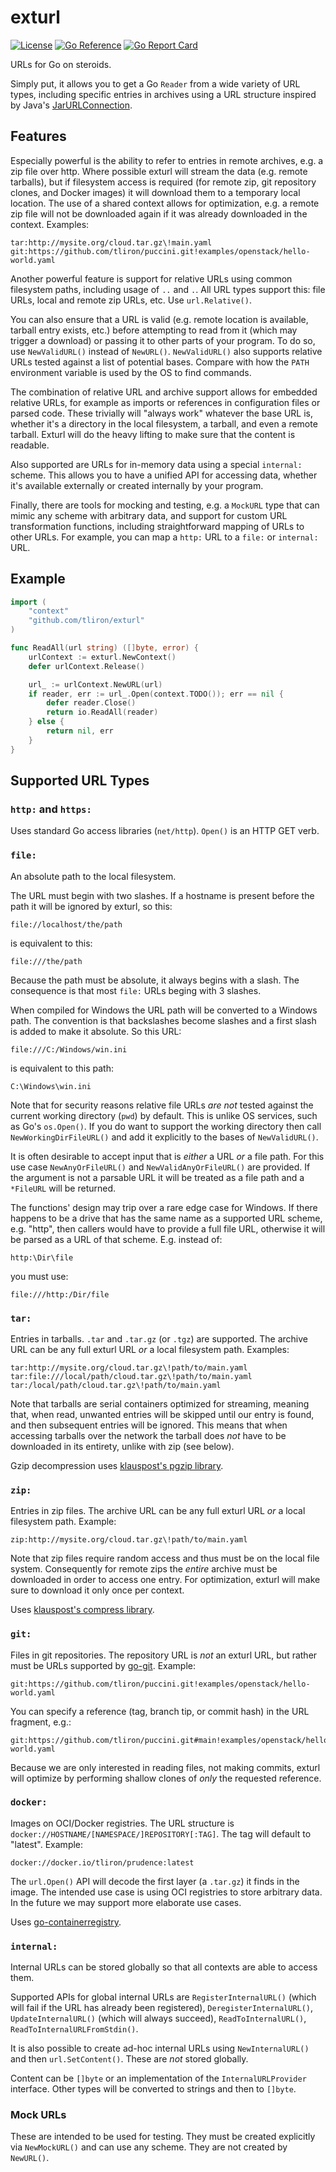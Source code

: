 exturl
======

[![License](https://img.shields.io/badge/License-Apache%202.0-blue.svg)](https://opensource.org/licenses/Apache-2.0)
[![Go Reference](https://pkg.go.dev/badge/github.com/tliron/exturl.svg)](https://pkg.go.dev/github.com/tliron/exturl)
[![Go Report Card](https://goreportcard.com/badge/github.com/tliron/exturl)](https://goreportcard.com/report/github.com/tliron/exturl)

URLs for Go on steroids.

Simply put, it allows you to get a Go `Reader` from a wide variety of URL types, including
specific entries in archives using a URL structure inspired by Java's
[JarURLConnection](https://docs.oracle.com/javase/8/docs/api/java/net/JarURLConnection.html).

Features
--------

Especially powerful is the ability to refer to entries in remote archives, e.g. a zip file
over http. Where possible exturl will stream the data (e.g. remote tarballs), but if filesystem
access is required (for remote zip, git repository clones, and Docker images) it will download
them to a temporary local location. The use of a shared context allows for optimization, e.g. a
remote zip file will not be downloaded again if it was already downloaded in the context.
Examples:

    tar:http://mysite.org/cloud.tar.gz\!main.yaml
    git:https://github.com/tliron/puccini.git!examples/openstack/hello-world.yaml

Another powerful feature is support for relative URLs using common filesystem paths, including
usage of `..` and `.`. All URL types support this: file URLs, local and remote zip URLs, etc.
Use `url.Relative()`.

You can also ensure that a URL is valid (e.g. remote location is available, tarball entry
exists, etc.) before attempting to read from it (which may trigger a download) or passing it
to other parts of your program. To do so, use `NewValidURL()` instead of `NewURL()`.
`NewValidURL()` also supports relative URLs tested against a list of potential bases.
Compare with how the `PATH` environment variable is used by the OS to find commands.

The combination of relative URL and archive support allows for embedded relative URLs,
for example as imports or references in configuration files or parsed code. These trivially
will "always work" whatever the base URL is, whether it's a directory in the local filesystem,
a tarball, and even a remote tarball. Exturl will do the heavy lifting to make sure that
the content is readable.

Also supported are URLs for in-memory data using a special `internal:` scheme. This allows you
to have a unified API for accessing data, whether it's available externally or created
internally by your program.

Finally, there are tools for mocking and testing, e.g. a `MockURL` type that can mimic any
scheme with arbitrary data, and support for custom URL transformation functions, including
straightforward mapping of URLs to other URLs. For example, you can map a `http:` URL
to a `file:` or `internal:` URL.

Example
-------

```go
import (
    "context"
    "github.com/tliron/exturl"
)

func ReadAll(url string) ([]byte, error) {
    urlContext := exturl.NewContext()
    defer urlContext.Release()

    url_ := urlContext.NewURL(url)
    if reader, err := url_.Open(context.TODO()); err == nil {
        defer reader.Close()
        return io.ReadAll(reader)
    } else {
        return nil, err
    }
}
```

Supported URL Types
-------------------

### `http:` and `https:`

Uses standard Go access libraries (`net/http`). `Open()` is an HTTP GET verb.

### `file:`

An absolute path to the local filesystem.

The URL must begin with two slashes. If a hostname is present before the path it will
be ignored by exturl, so this:

    file://localhost/the/path

is equivalent to this:

    file:///the/path

Because the path must be absolute, it always begins with a slash. The consequence is that
most `file:` URLs beging with 3 slashes.

When compiled for Windows the URL path will be converted to a Windows path. The convention
is that backslashes become slashes and a first slash is added to make it absolute. So this
URL:

    file:///C:/Windows/win.ini

is equivalent to this path:

    C:\Windows\win.ini

Note that for security reasons relative file URLs *are not* tested against the current
working directory (`pwd`) by default. This is unlike OS services, such as Go's `os.Open()`.
If you do want to support the working directory then call `NewWorkingDirFileURL()` and add
it explicitly to the bases of `NewValidURL()`.

It is often desirable to accept input that is *either* a URL *or* a file path. For this
use case `NewAnyOrFileURL()` and `NewValidAnyOrFileURL()` are provided. If the argument
is not a parsable URL it will be treated as a file path and a `*FileURL` will be returned.

The functions' design may trip over a rare edge case for Windows. If there happens to be
a drive that has the same name as a supported URL scheme, e.g. "http", then callers would
have to provide a full file URL, otherwise it will be parsed as a URL of that scheme. E.g.
instead of:

    http:\Dir\file

you must use:

    file:///http:/Dir/file

### `tar:`

Entries in tarballs. `.tar` and `.tar.gz` (or `.tgz`) are supported. The archive URL
can be any full exturl URL *or* a local filesystem path. Examples:

    tar:http://mysite.org/cloud.tar.gz\!path/to/main.yaml
    tar:file:///local/path/cloud.tar.gz\!path/to/main.yaml
    tar:/local/path/cloud.tar.gz\!path/to/main.yaml

Note that tarballs are serial containers optimized for streaming, meaning that, when
read, unwanted entries will be skipped until our entry is found, and then subsequent
entries will be ignored. This means that when accessing tarballs over the network the
tarball does *not* have to be downloaded in its entirety, unlike with zip (see below).

Gzip decompression uses [klauspost's pgzip library](https://github.com/klauspost/pgzip).

### `zip:`

Entries in zip files. The archive URL can be any full exturl URL *or* a local
filesystem path. Example:

    zip:http://mysite.org/cloud.tar.gz\!path/to/main.yaml

Note that zip files require random access and thus must be on the local file system.
Consequently for remote zips the *entire* archive must be downloaded in order to access
one entry. For optimization, exturl will make sure to download it only once per context.

Uses [klauspost's compress library](https://github.com/klauspost/compress).

### `git:`

Files in git repositories. The repository URL is *not* an exturl URL, but rather must
be URLs supported by [go-git](https://github.com/go-git/go-git). Example:

    git:https://github.com/tliron/puccini.git!examples/openstack/hello-world.yaml

You can specify a reference (tag, branch tip, or commit hash) in the URL fragment, e.g.:

    git:https://github.com/tliron/puccini.git#main!examples/openstack/hello-world.yaml

Because we are only interested in reading files, not making commits, exturl will optimize
by performing shallow clones of *only* the requested reference.

### `docker:`

Images on OCI/Docker registries. The URL structure is
`docker://HOSTNAME/[NAMESPACE/]REPOSITORY[:TAG]`. The tag will default to "latest".
Example:

    docker://docker.io/tliron/prudence:latest

The `url.Open()` API will decode the first layer (a `.tar.gz`) it finds in the image.
The intended use case is using OCI registries to store arbitrary data. In the future
we may support more elaborate use cases.

Uses [go-containerregistry](https://github.com/google/go-containerregistry).

### `internal:`

Internal URLs can be stored globally so that all contexts are able to access them.

Supported APIs for global internal URLs are `RegisterInternalURL()` (which will fail if
the URL has already been registered), `DeregisterInternalURL()`, `UpdateInternalURL()`
(which will always succeed), `ReadToInternalURL()`, `ReadToInternalURLFromStdin()`.

It is also possible to create ad-hoc internal URLs using `NewInternalURL()` and then
`url.SetContent()`. These are *not* stored globally.

Content can be `[]byte` or an implementation of the `InternalURLProvider` interface.
Other types will be converted to strings and then to `[]byte`.

### Mock URLs

These are intended to be used for testing. They must be created explicitly via
`NewMockURL()` and can use any scheme. They are not created by `NewURL()`.
